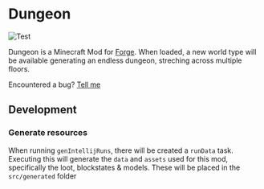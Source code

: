 # Dungeon
![Test](https://github.com/PssbleTrngle/Dungeon/workflows/Test/badge.svg)

Dungeon is a Minecraft Mod for [Forge](http://files.minecraftforge.net/).
When loaded, a new world type will be available generating an endless dungeon, streching across multiple floors.

Encountered a bug? [Tell me](https://github.com/PssbleTrngle/Dungeon/issues/new/choose)

## Development

### Generate resources
When running `genIntellijRuns`, there will be created a `runData` task.
Executing this will generate the `data` and `assets` used for this mod,
specifically the loot, blockstates & models.
These will be placed in the `src/generated` folder
